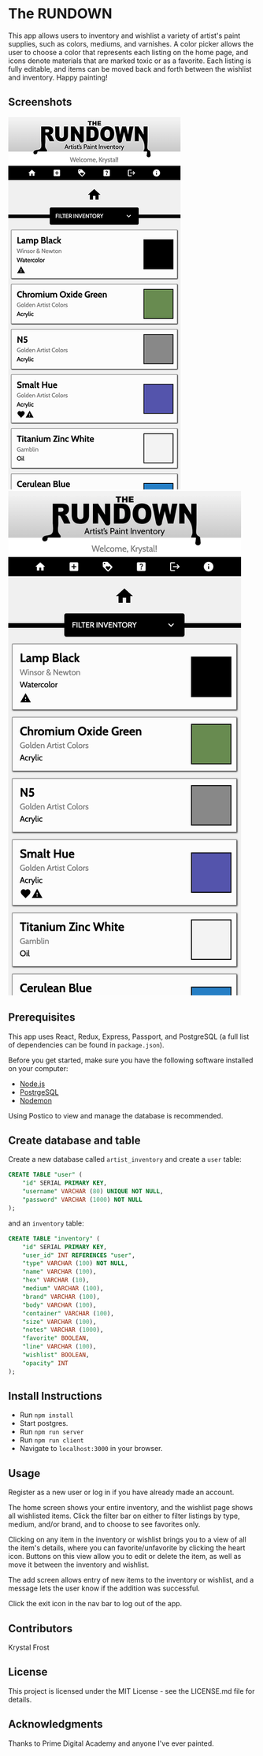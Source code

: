 
# The RUNDOWN
This app allows users to inventory and wishlist a variety of artist's paint supplies, such as colors, mediums, and varnishes.  A color picker allows the user to choose a color that represents each listing on the home page, and icons denote materials that are marked toxic or as a favorite.  Each listing is fully editable, and items can be moved back and forth between the wishlist and inventory.  Happy painting!

## Screenshots

![Home](src/images/theRundown_home_sm.png)
![Home](src/images/theRundown_home.png)


## Prerequisites

This app uses React, Redux, Express, Passport, and PostgreSQL (a full list of dependencies can be found in `package.json`).

Before you get started, make sure you have the following software installed on your computer:

- [Node.js](https://nodejs.org/en/)
- [PostrgeSQL](https://www.postgresql.org/)
- [Nodemon](https://nodemon.io/)

Using Postico to view and manage the database is recommended.

## Create database and table

Create a new database called `artist_inventory` and create a `user` table:

```SQL
CREATE TABLE "user" (
    "id" SERIAL PRIMARY KEY,
    "username" VARCHAR (80) UNIQUE NOT NULL,
    "password" VARCHAR (1000) NOT NULL
);
```
and an `inventory` table:

```SQL
CREATE TABLE "inventory" (
    "id" SERIAL PRIMARY KEY,
    "user_id" INT REFERENCES "user",
    "type" VARCHAR (100) NOT NULL,
    "name" VARCHAR (100),
    "hex" VARCHAR (10),
    "medium" VARCHAR (100),
    "brand" VARCHAR (100),
    "body" VARCHAR (100),
    "container" VARCHAR (100),
    "size" VARCHAR (100),
    "notes" VARCHAR (1000),
    "favorite" BOOLEAN,
    "line" VARCHAR (100),
    "wishlist" BOOLEAN,
    "opacity" INT
);
```

## Install Instructions

- Run `npm install`
- Start postgres.
- Run `npm run server`
- Run `npm run client`
- Navigate to `localhost:3000` in your browser.

## Usage

Register as a new user or log in if you have already made an account.

The home screen shows your entire inventory, and the wishlist page shows all wishlisted items.  Click the filter bar on either to filter listings by type, medium, and/or brand, and to choose to see favorites only.

Clicking on any item in the inventory or wishlist brings you to a view of all the item's details, where you can favorite/unfavorite by clicking the heart icon.  Buttons on this view allow you to edit or delete the item, as well as move it between the inventory and wishlist.

The add screen allows entry of new items to the inventory or wishlist, and a message lets the user know if the addition was successful.

Click the exit icon in the nav bar to log out of the app.

## Contributors
Krystal Frost

## License
This project is licensed under the MIT License - see the LICENSE.md file for details.

## Acknowledgments
Thanks to Prime Digital Academy and anyone I've ever painted.
